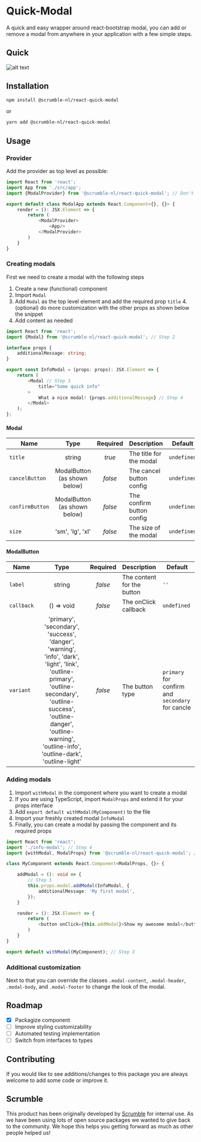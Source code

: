 # Quick-Modal
A quick and easy wrapper around react-bootstrap modal, you can add or remove a modal from anywhere in your application with a few simple steps.

## Quick
![alt text](https://scrumble.nl/wp-content/uploads/2020/06/quickmodal.png "Quick image")
## Installation

```sh
npm install @scrumble-nl/react-quick-modal
```
or
```sh
yarn add @scrumble-nl/react-quick-modal
```
## Usage
### Provider
Add the provider as top level as possible:
```typescript
import React from 'react';
import App from './src/app';
import {ModalProvider} from '@scrumble-nl/react-quick-modal'; // Don't forget to import this

export default class ModalApp extends React.Component<{}, {}> {
    render = (): JSX.Element => {
        return (
            <ModalProvider>
                <App/>
            </ModalProvider>
        )       
    }       
}
```
### Creating modals
First we need to create a modal with the following steps
1. Create a new (functional) component
2. Import `Modal`
3. Add `Modal` as the top level element and add the required prop `title`
    4. (optional) do more customization with the other props as shown below the snippet
4. Add content as needed

```typescript
import React from 'react';
import {Modal} from '@scrumble-nl/react-quick-modal'; // Step 2

interface props {
    additionalMessage: string;
}

export const InfoModal = (props: props): JSX.Element => {
    return (
        <Modal // Step 3
            title="Some quick info"
        >
            What a nice modal! {props.additionalMessage} // Step 4
        </Modal>
    );
};
```
#### Modal
| Name         | Type                                                                                   | Required | Description                         | Default |
|--------------|:----------------------------------------------------------------------------------------:|:----------:|:-------------------------------------| -------- |
| `title`      | string                                                                                 | *true*     | The title for the modal          | `undefined` |
| `cancelButton`       | ModalButton (as shown below)                                                                                 | *false*    | The cancel button config            | `undefined`
| `confirmButton`      | ModalButton (as shown below)  | *false*    | The confirm button config                     | `undefined`
| `size` | 'sm', 'lg', 'xl'                                                                                 | *false*    | The size of the modal | `undefined`
#### ModalButton
| Name         | Type                                                                                   | Required | Description                         | Default |
|--------------|:----------------------------------------------------------------------------------------:|:----------:|:-------------------------------------| -------- |
| `label`      | string                                                                                 | *false*     | The content for the button          | `''` |
| `callback`       | () => void                                                                                 | *false*    | The onClick callback           | `undefined`
| `variant`      | 'primary', 'secondary', 'success', 'danger', 'warning', 'info', 'dark', 'light', 'link', 'outline-primary', 'outline-secondary', 'outline-success', 'outline-danger', 'outline-warning', 'outline-info', 'outline-dark', 'outline-light' | *false*    | The button type                      | `primary` for confirm and `secondary` for cancle

### Adding modals
1. Import `withModal` in the component where you want to create a modal
2. If you are using TypeScript, import `ModalProps` and extend it for your props interface
3. Add `export default withModal(MyComponent)` to the file
4. Import your freshly created modal `InfoModal`
5. Finally, you can create a modal by passing the component and its required props
```typescript
import React from 'react';
import './info-modal'; // Step 4
import {withModal, ModalProps} from '@scrumble-nl/react-quick-modal'; // Step 1 (& 2)

class MyComponent extends React.Component<ModalProps, {}> {

    addModal = (): void => {
        // Step 5
        this.props.modal.addModal(InfoModal, {
            additionalMessage: 'My first modal',
        }); 
    }

    render = (): JSX.Element => {
        return (
            <button onClick={this.addModal}>Show my awesome modal</button>
        )
    }
}

export default withModal(MyComponent); // Step 3
```
### Additional customization
Next to that you can override the classes `.modal-content`, `.modal-header`, `.modal-body`,  and `.modal-footer` to change the look of the modal.
## Roadmap
- [x] Packagize component
- [ ] Improve styling customizability
- [ ] Automated testing implementation
- [ ] Switch from interfaces to types

## Contributing
If you would like to see additions/changes to this package you are always welcome to add some code or improve it.

## Scrumble
This product has been originally developed by [Scrumble](https://www.scrumble.nl) for internal use. As we have been using lots of open source packages we wanted to give back to the community. We hope this helps you getting forward as much as other people helped us!
